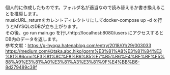 個人的に作成したものです。フォルダ名が適当なので読み替えるか書き換えることを推奨します。<br>
musicURL_returnをカレントディレクトリにしてdocker-compose up -d を行うとMYSQLのDBが立ち上がります。<br>
その後、go run main.go を行いhttp://localhost:8080/users にアクセスするとDB内のデータを返します。<br>
参考文献：https://g-hyoga.hatenablog.com/entry/2018/01/29/003033<br>
https://medium.com/@taka.abc.hiko/gorm%E3%81%A8%E3%81%84%E3%81%86orm%E3%81%8C%E8%B6%85%E7%B5%B6%E4%BE%BF%E5%88%A9%E3%81%A0%E3%81%A3%E3%81%9F%E4%BB%B6-8d279489c38f